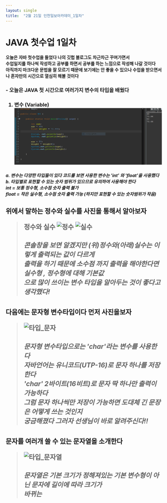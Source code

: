 ```yaml
---
layout: single
title:  "2월 21일 인천일보아카데미_1일차"
---
```

# JAVA 첫수업 1일차
<h4>오늘은 자바 첫수업을 들었다 나의 깃헙 블로그도 차근차근 꾸며가면서<br>
수업일지를 하나씩 작성하고 공부를 하면서 공부를 하는 느낌으로 작성해 나갈 것이다<br>
아직까지 마크다운 문법을 잘 모르기 때문에 보기에는 안 좋을 수 있으나
수업을 받으면서 나 혼자만의 시간으로 열심히 해볼 것이다

<h3> - 오늘은 JAVA 첫 시간으로 여러가지 변수의 타입을 배웠다<h3>
 
 1. 변수 (Variable)<br>
![variable](/assets/images/variable.PNG)

<h5> a. 변수는 다양한 타입들이 있다
  코드를 보면 사용한 변수는 'int' 와 'float'을 사용했다<br>
  b. 타입별로 표현할 수 있는 숫자 범위가 있으므로 유의하여 사용해야 한다<br>
  int = 보통 정수형, 소수점 숫자 출력 불가<br>
  float = 작은 실수형, 소수점 숫자 출력 가능 (하지만 표현할 수 있는 숫자범위가 작음) <br>


<h2>위에서 말하는 정수와 실수를 사진을 통해서 알아보자

>정수와 실수
![정수](https://user-images.githubusercontent.com/122753932/220330314-05184b69-9301-4e11-b20e-8eb77ce582d9.PNG)
![실수](https://user-images.githubusercontent.com/122753932/220331850-3a5fa462-e5ba-440f-b6f5-9bada55af505.PNG)
    <h5>콘솔창을 보면 알겠지만 (위)정수와(아래)실수는 이렇게 출력되는 값이 다르게<br>
    출력을 하기 때문에 소수점 까지 출력을 해야한다면 실수형 , 정수형에 대해 기본값<br>
    으로 많이 쓰이는 변수 타입을 알아두는 것이 좋다고 생각했다!<h5>

<h2>다음에는 문자형 변수타입이다 먼저 사진을보자

>![타입_문자](https://user-images.githubusercontent.com/122753932/220334062-6615cd1b-c286-4fae-ae79-2fd90b0bc891.PNG)
    <h5>문자형 변수타입으로는 'char'라는 변수를 사용한다<br>
    자바언어는 유니코드(UTP-16)로 문자 하나를 저장한다<br>
    'char' 2바이트(16비트)로 문자 딱 하나만 출력이 가능하다<br>
    그럼 문자 하나씩만 저장이 가능하면 도대체 긴 문장은 어떻게 쓰는 것인지<br>
    궁금해졌다 그러자 선생님이 바로 알려주신다!!

<h2>문자를 여러개 쓸 수 있는 문자열을 소개한다

>![타입_문자열](https://user-images.githubusercontent.com/122753932/220336960-ff214a4d-b6f6-43e8-9f97-56cbd96d669d.PNG)
    <h5>문자열은 기본 크기가 정해져있는 기본 변수형이 아닌 문자에 길이에 따라 크기가<br>
    바뀌는 